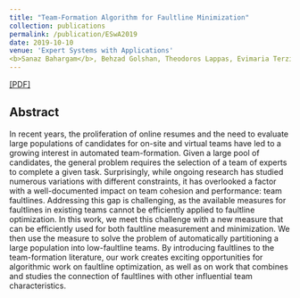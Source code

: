 ```yaml
---
title: "Team-Formation Algorithm for Faultline Minimization"
collection: publications
permalink: /publication/ESwA2019
date: 2019-10-10
venue: 'Expert Systems with Applications'
<b>Sanaz Bahargam</b>, Behzad Golshan, Theodoros Lappas, Evimaria Terzi  <b>Expert Systems with Applications 2019</b>.'
---
```

[[PDF]](https://www.sciencedirect.com/science/article/pii/S0957417418307048)

## Abstract
In recent years, the proliferation of online resumes and the need to evaluate large populations of candidates for on-site and virtual teams have led to a growing interest in automated team-formation. Given a large pool of candidates, the general problem requires the selection of a team of experts to complete a given task. Surprisingly, while ongoing research has studied numerous variations with different constraints, it has overlooked a factor with a well-documented impact on team cohesion and performance: team faultlines. Addressing this gap is challenging, as the available measures for faultlines in existing teams cannot be efficiently applied to faultline optimization. In this work, we meet this challenge with a new measure that can be efficiently used for both faultline measurement and minimization. We then use the measure to solve the problem of automatically partitioning a large population into low-faultline teams. By introducing faultlines to the team-formation literature, our work creates exciting opportunities for algorithmic work on faultline optimization, as well as on work that combines and studies the connection of faultlines with other influential team characteristics.
